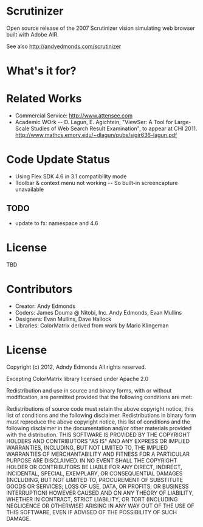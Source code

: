 # Scrutinizer
Open source release of the 2007 Scrutinizer vision simulating web browser built with Adobe AIR.  

See also http://andyedmonds.com/scrutinizer

# What's it for?


# Related Works
- Commercial Service: http://www.attensee.com
- Academic WOrk
-- D. Lagun, E. Agichtein, "ViewSer: A Tool for Large-Scale Studies of Web Search Result Examination", to appear at CHI 2011. http://www.mathcs.emory.edu/~dlagun/pubs/sigir636-lagun.pdf

# Code Update Status
- Using Flex SDK 4.6 in 3.1 compatibility mode
- Toolbar & context menu not working
-- So built-in screencapture unavailable

## TODO
- update to fx: namespace and 4.6

# License
TBD

# Contributors
- Creator: Andy Edmonds
- Coders: James Douma @ Nitobi, Inc. Andy Edmonds, Evan Mullins
- Designers: Evan Mullins, Dave Hallock
- Libraries: ColorMatrix derived from work by Mario Klingeman

# License
Copyright (c) 2012, Adndy Edmonds
All rights reserved.

Excepting ColorMatrix library licensed under Apache 2.0

Redistribution and use in source and binary forms, with or without modification, are permitted provided that the following conditions are met:

Redistributions of source code must retain the above copyright notice, this list of conditions and the following disclaimer.
Redistributions in binary form must reproduce the above copyright notice, this list of conditions and the following disclaimer in the documentation and/or other materials provided with the distribution.
THIS SOFTWARE IS PROVIDED BY THE COPYRIGHT HOLDERS AND CONTRIBUTORS "AS IS" AND ANY EXPRESS OR IMPLIED WARRANTIES, INCLUDING, BUT NOT LIMITED TO, THE IMPLIED WARRANTIES OF MERCHANTABILITY AND FITNESS FOR A PARTICULAR PURPOSE ARE DISCLAIMED. IN NO EVENT SHALL THE COPYRIGHT HOLDER OR CONTRIBUTORS BE LIABLE FOR ANY DIRECT, INDIRECT, INCIDENTAL, SPECIAL, EXEMPLARY, OR CONSEQUENTIAL DAMAGES (INCLUDING, BUT NOT LIMITED TO, PROCUREMENT OF SUBSTITUTE GOODS OR SERVICES; LOSS OF USE, DATA, OR PROFITS; OR BUSINESS INTERRUPTION) HOWEVER CAUSED AND ON ANY THEORY OF LIABILITY, WHETHER IN CONTRACT, STRICT LIABILITY, OR TORT (INCLUDING NEGLIGENCE OR OTHERWISE) ARISING IN ANY WAY OUT OF THE USE OF THIS SOFTWARE, EVEN IF ADVISED OF THE POSSIBILITY OF SUCH DAMAGE.